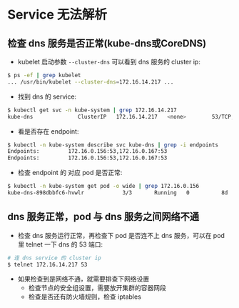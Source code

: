 # Service 无法解析

## 检查 dns 服务是否正常(kube-dns或CoreDNS)
  - kubelet 启动参数 `--cluster-dns` 可以看到 dns 服务的 cluster ip:
  ``` bash
  $ ps -ef | grep kubelet
  ... /usr/bin/kubelet --cluster-dns=172.16.14.217 ...
  ```
  - 找到 dns 的 service:
  ``` bash
  $ kubectl get svc -n kube-system | grep 172.16.14.217
  kube-dns              ClusterIP   172.16.14.217   <none>        53/TCP,53/UDP              47d
  ```
  - 看是否存在 endpoint:
  ``` bash
  $ kubectl -n kube-system describe svc kube-dns | grep -i endpoints
  Endpoints:         172.16.0.156:53,172.16.0.167:53
  Endpoints:         172.16.0.156:53,172.16.0.167:53
  ```
  - 检查 endpoint 的 对应 pod 是否正常:
  ``` bash
  $ kubectl -n kube-system get pod -o wide | grep 172.16.0.156
  kube-dns-898dbbfc6-hvwlr            3/3       Running   0          8d        172.16.0.156   10.0.0.3
  ```

## dns 服务正常，pod 与 dns 服务之间网络不通
- 检查 dns 服务运行正常，再检查下 pod 是否连不上 dns 服务，可以在 pod 里 telnet 一下 dns 的 53 端口:
``` bash
# 连 dns service 的 cluster ip
$ telnet 172.16.14.217 53
```
- 如果检查到是网络不通，就需要排查下网络设置
  - 检查节点的安全组设置，需要放开集群的容器网段
  - 检查是否还有防火墙规则，检查 iptables